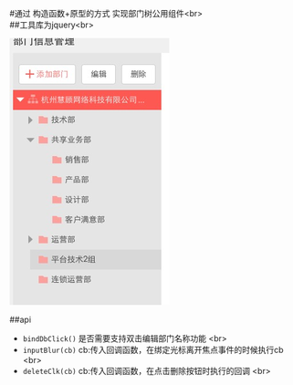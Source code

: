 #通过 构造函数+原型的方式 实现部门树公用组件\<br>  
##工具库为jquery\<br>

![image](https://github.com/superRzx/departmentTreeComponent/blob/master/img/design.png "效果图")

##api    
* `bindDbClick()` 是否需要支持双击编辑部门名称功能 \<br>
* `inputBlur(cb)`  cb:传入回调函数，在绑定光标离开焦点事件的时候执行cb \<br>
* `deleteClk(cb)`  cb:传入回调函数，在点击删除按钮时执行的回调 \<br>